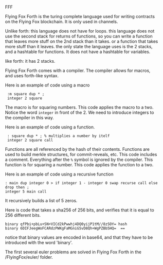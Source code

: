 FFF

Flying Fox Forth is the turing complete language used for writing contracts on the Flying Fox blockchain. It is only used in channels.

Unlike forth:
this language does not have for loops.
this language does not use the second stack for returns of functions, so you can write a function that leaves more stuff on the 2nd stack than it takes. or a function that takes more stuff than it leaves.
the only state the language uses is the 2 stacks, and a hashtable for functions. It does not have a hashtable for variables.

like forth:
it has 2 stacks.

Flying Fox Forth comes with a compiler. The compiler allows for macros, and uses forth-like syntax.

Here is an example of code using a macro

```
 :m square dup * ; 
 integer 2 square
```

The macro is for squaring numbers. This code applies the macro to a two. Notice the word `integer` in front of the 2. We need to introduce integers to the compiler in this way.

Here is an example of code using a function.

```
 : square dup * ; % multiplies a number by itelf
 integer 2 square call
```

Functions are all referenced by the hash of their contents. Functions are used to build merkle structures, for commit-reveals, etc. This code includes a comment. Everything after the `%` symbol is ignored by the compiler.
This function is for squaring a number. This code applies the function to a two.

Here is an example of code using a recursive function

```
: main dup integer 0 > if integer 1 - integer 0 swap recurse call else drop then ;
integer 5 main call
```

It recursively builds a list of 5 zeros.

Here is code that takes a sha256 of 256 bits, and verifies that it is equal to 256 different bits.

```
binary qfPbi+pbLu+SN+VICd2kPwwhj4DQ0yijP1tM//8zSOY= hash 
binary 6DIFJeegWoFCARdzPWKgFaMGniG5vD8Qh+WgPZBb5HQ=  ==
```

notice that binary values are encoded in base64, and that they have to be introduced with the word 'binary'.

The first several euler problems are solved in Flying Fox Forth in the /FlyingFox/euler/ folder.